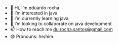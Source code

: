 - 👋 Hi, I’m eduardo rocha
- 👀 I’m interested in java
- 🌱 I’m currently learning java
- 💞️ I’m looking to collaborate on java development
- 📫 How to reach me du.rocha.santos@gmail.com
- 😄 Pronouns: he/him

<!---
VIMMMMMMM/VIMMMMMMM is a ✨ special ✨ repository because its `README.md` (this file) appears on your GitHub profile.
You can click the Preview link to take a look at your changes.
--->
